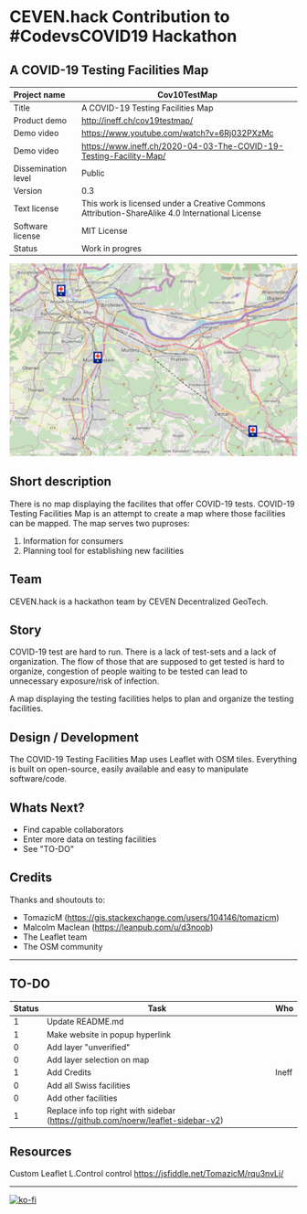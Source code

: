 # CEVEN.hack Contribution to #CodevsCOVID19 Hackathon

## A COVID-19 Testing Facilities Map

| Project name        | Cov10TestMap                                                 |
| :------------------ | ------------------------------------------------------------ |
| Title               | A COVID-19 Testing Facilities Map                            |
| Product demo        | http://ineff.ch/cov19testmap/                                |
| Demo video          | https://www.youtube.com/watch?v=6Rj032PXzMc                  |
| Demo video          | https://www.ineff.ch/2020-04-03-The-COVID-19-Testing-Facility-Map/                  |
| Dissemination level | Public                                                       |
| Version             | 0.3                                                          |
| Text license        | This work is licensed under a Creative Commons Attribution-ShareAlike 4.0 International License |
| Software license    | MIT License                                                  |
| Status              | Work in progres                                              |

![Screenshot Map](img/screener_map.png)

## Short description

There is no map displaying the facilites that offer COVID-19 tests. COVID-19 Testing Facilities Map is an attempt to create a map where those facilities can be mapped. The map serves two puproses:

1. Information for consumers
2. Planning tool for establishing new facilities

## Team 

CEVEN.hack is a hackathon team by CEVEN Decentralized GeoTech. 

## Story

COVID-19 test are hard to run. There is a lack of test-sets and a lack of organization. The flow of those that are supposed to get tested is hard to organize, congestion of people waiting to be tested can lead to unnecessary exposure/risk of infection.

A map displaying the testing facilities helps to plan and organize the testing facilities. 

## Design / Development

The COVID-19 Testing Facilities Map uses Leaflet with OSM tiles. Everything is built on open-source, easily available and easy to manipulate software/code.

## Whats Next?

- Find capable collaborators
- Enter more data on testing facilities
- See "TO-DO"

## Credits

Thanks and shoutouts to:

- TomazicM (https://gis.stackexchange.com/users/104146/tomazicm) 
- Malcolm Maclean (https://leanpub.com/u/d3noob)
- The Leaflet team
- The OSM community

------

## TO-DO

| Status | Task                            | Who   |
| ------ | ------------------------------- | ----- |
| 1      | Update README.md                |       |
| 1      | Make website in popup hyperlink |       |
| 0      | Add layer "unverified"          |       |
| 0      | Add layer selection on map      |       |
| 1      | Add Credits                     | Ineff |
| 0      | Add all Swiss facilities        |       |
| 0      | Add other facilities            |       |
| 1      | Replace info top right with sidebar (https://github.com/noerw/leaflet-sidebar-v2)            |       |


## Resources 

Custom Leaflet L.Control control https://jsfiddle.net/TomazicM/rqu3nvLj/

------

[![ko-fi](https://www.ko-fi.com/img/githubbutton_sm.svg)](https://ko-fi.com/H2H21K2BH)
